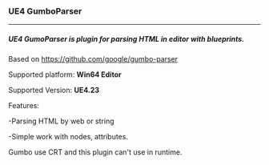 ### **UE4 GumboParser**

------------

##### UE4 GumoParser is plugin for parsing HTML in editor with blueprints.

Based on https://github.com/google/gumbo-parser

Supported platform: **Win64 Editor**

Supported Version: **UE4.23**

Features:

-Parsing HTML by web or string

-Simple work with nodes, attributes.


Gumbo use CRT and this plugin can't use in runtime.

